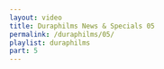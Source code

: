 ```yaml
---
layout: video
title: Duraphilms News & Specials 05
permalink: /duraphilms/05/
playlist: duraphilms
part: 5
---
```

